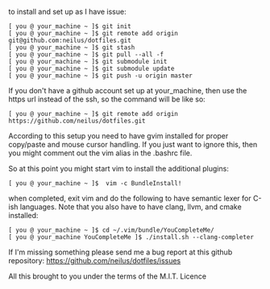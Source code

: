 to install and set up as I have issue:

```
[ you @ your_machine ~ ]$ git init
[ you @ your_machine ~ ]$ git remote add origin git@github.com:neilus/dotfiles.git
[ you @ your_machine ~ ]$ git stash
[ you @ your_machine ~ ]$ git pull --all -f
[ you @ your_machine ~ ]$ git submodule init
[ you @ your_machine ~ ]$ git submodule update
[ you @ your_machine ~ ]$ git push -u origin master
```

If you don't have a github account set up at your_machine, then use the https
url instead of the ssh, so the command will be like so:
```
[ you @ your_machine ~ ]$ git remote add origin https://github.com/neilus/dotfiles.git
```

According to this setup you need to have gvim installed for proper copy/paste
and mouse cursor handling. If you just want to ignore this, then you might
comment out the vim alias in the .bashrc file.

So at this point you might start vim to install the additional
plugins:
```
[ you @ your_machine ~ ]$  vim -c BundleInstall!
```
when completed, exit vim and do the following to have semantic lexer for C-ish
languages. Note that you also have to have clang, llvm, and cmake installed:
```
[ you @ your_machine ~ ]$ cd ~/.vim/bundle/YouCompleteMe/
[ you @ your_machine YouCompleteMe ]$ ./install.sh --clang-completer
```

If I'm missing something please send me a bug report at this github repository:
https://github.com/neilus/dotfiles/issues

All this brought to you under the terms of the M.I.T. Licence

